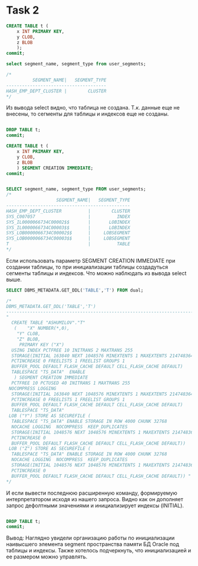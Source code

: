# Task 2

```sql
CREATE TABLE t (
	x INT PRIMARY KEY,
	y CLOB,
	z BLOB
	);
commit;

select segment_name, segment_type from user_segments; 

/*
          SEGMENT_NAME|   SEGMENT_TYPE
--------------------------------------
HASH_EMP_DEPT_CLUSTER |        CLUSTER
*/

```
Из вывода select видно, что таблица не создана.
Т.к. данные еще не внесены, то сегменты для таблицы и индексов еще не созданы.

```sql

DROP TABLE t;
commit;

CREATE TABLE t (
	x INT PRIMARY KEY,
	y CLOB,
	z BLOB
	) SEGMENT CREATION IMMEDIATE;
commit;


SELECT segment_name, segment_type FROM user_segments; 
/*
                   SEGMENT_NAME|   SEGMENT_TYPE
-----------------------------------------------
HASH_EMP_DEPT_CLUSTER          |	    CLUSTER
SYS_C007057	                   |          INDEX
SYS_IL0000066734C00002$$	   |       LOBINDEX
SYS_IL0000066734C00003$$	   |       LOBINDEX
SYS_LOB0000066734C00002$$	   |     LOBSEGMENT
SYS_LOB0000066734C00003$$	   |     LOBSEGMENT
T	                           |          TABLE
*/


```
Если использовать параметр SEGMENT CREATION IMMEDIATE при создании таблицы, то при инициализации 
таблицы создадуться сегменты таблицы и  индексов. Что можно наблюдать из вывода select выше.

```sql
SELECT DBMS_METADATA.GET_DDL('TABLE','T') FROM dual;

/*
DBMS_METADATA.GET_DDL('TABLE','T')
-------------------------------------------------------------------------------
"
  CREATE TABLE "ASHUMILOV"."T" 
   (	"X" NUMBER(*,0), 
	"Y" CLOB, 
	"Z" BLOB, 
	 PRIMARY KEY ("X")
  USING INDEX PCTFREE 10 INITRANS 2 MAXTRANS 255 
  STORAGE(INITIAL 163840 NEXT 1048576 MINEXTENTS 1 MAXEXTENTS 2147483645
  PCTINCREASE 0 FREELISTS 1 FREELIST GROUPS 1
  BUFFER_POOL DEFAULT FLASH_CACHE DEFAULT CELL_FLASH_CACHE DEFAULT)
  TABLESPACE "TS_DATA"  ENABLE
   ) SEGMENT CREATION IMMEDIATE 
  PCTFREE 10 PCTUSED 40 INITRANS 1 MAXTRANS 255 
 NOCOMPRESS LOGGING
  STORAGE(INITIAL 163840 NEXT 1048576 MINEXTENTS 1 MAXEXTENTS 2147483645
  PCTINCREASE 0 FREELISTS 1 FREELIST GROUPS 1
  BUFFER_POOL DEFAULT FLASH_CACHE DEFAULT CELL_FLASH_CACHE DEFAULT)
  TABLESPACE "TS_DATA" 
 LOB ("Y") STORE AS SECUREFILE (
  TABLESPACE "TS_DATA" ENABLE STORAGE IN ROW 4000 CHUNK 32768
  NOCACHE LOGGING  NOCOMPRESS  KEEP_DUPLICATES 
  STORAGE(INITIAL 1048576 NEXT 1048576 MINEXTENTS 1 MAXEXTENTS 2147483645
  PCTINCREASE 0
  BUFFER_POOL DEFAULT FLASH_CACHE DEFAULT CELL_FLASH_CACHE DEFAULT)) 
 LOB ("Z") STORE AS SECUREFILE (
  TABLESPACE "TS_DATA" ENABLE STORAGE IN ROW 4000 CHUNK 32768
  NOCACHE LOGGING  NOCOMPRESS  KEEP_DUPLICATES 
  STORAGE(INITIAL 1048576 NEXT 1048576 MINEXTENTS 1 MAXEXTENTS 2147483645
  PCTINCREASE 0
  BUFFER_POOL DEFAULT FLASH_CACHE DEFAULT CELL_FLASH_CACHE DEFAULT)) "
*/
```
И если вывести последнюю расширенную команду, 
формируемую интерпретатором исходя из нашего запроса. Видно как он дополняет 
запрос дефолтными значениями и инициализирует индексы (INITIAL).
```sql

DROP TABLE t;
commit;
```

Вывод:
Наглядно увидели организацию работы по инициализации наивысшего элемента segment пространства памяти БД Oracle под таблицы и индексы. 
Также хотелось подчеркнуть, что инициализацией и ее размером можно управлять. 
